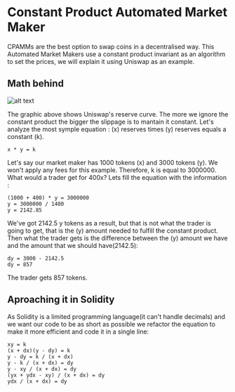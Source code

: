 # Constant Product Automated Market Maker

CPAMMs are the best option to swap coins in a decentralised way. This Automated Market Makers use a constant product invariant as an algorithm to set the prices, we will explain it using Uniswap as an example.

## Math behind
![alt text](https://github.com/XabierOterino/CPAMM/blob/main/img/1_nMZk7O7ANA1G2VOcsYs6Qw.png)

The graphic above shows Uniswap's reserve curve. The more we ignore the constant product the bigger the slippage is to mantain it constant. Let's analyze the most symple equation : (x) reserves times (y) reserves equals a constant (k).

```shell
x * y = k
```

Let's say our market maker has 1000 tokens (x) and 3000 tokens (y). We won't apply any fees for this example. Therefore, k is equal to 3000000.  What would a trader get for 400x? Lets fill the equation with the information : 

```shell
(1000 + 400) * y = 3000000
y = 3000000 / 1400
y = 2142.85
```

We've got 2142.5 y tokens as a result, but that is not what the trader is going to get, that is the (y) amount needed to fulfill the constant product. Then what the trader gets is the difference between the (y) amount we have and the amount that we should have(2142.5):

```shell
dy = 3000 - 2142.5
dy = 857
```
The trader gets 857 tokens.

## Aproaching it in Solidity

As Solidity is a limited programming language(it can't handle decimals) and we want our code to be as short as possible we refactor the equation to make it more efficient and code it in a single line:

```shell
xy = k
(x + dx)(y - dy) = k
y - dy = k / (x + dx)
y - k / (x + dx) = dy
y - xy / (x + dx) = dy
(yx + ydx - xy) / (x + dx) = dy
ydx / (x + dx) = dy
```
